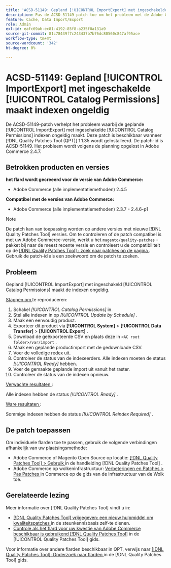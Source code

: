```yaml
---
title: 'ACSD-51149: Gepland [!UICONTROL ImportExport] met ingeschakelde [!UICONTROL Catalog Permissions] maakt indexen ongeldig'
description: Pas de ACSD-51149-patch toe om het probleem met de Adobe Commerce-prestaties op te lossen, waarbij de geplande [!UICONTROL ImportExport] met enabled [!UICONTROL Catalog Permissions] indexen ongeldig maakt.
feature: Cache, Data Import/Export
role: Admin
exl-id: eafc69ab-ec81-4192-85f8-a235f0a131a9
source-git-commit: 81c78439f7c243437b7b76dc80560c847af95ace
workflow-type: tm+mt
source-wordcount: '342'
ht-degree: 0%

---
```


# ACSD-51149: Gepland [!UICONTROL ImportExport] met ingeschakelde [!UICONTROL Catalog Permissions] maakt indexen ongeldig

De ACSD-51149-patch verhelpt het probleem waarbij de geplande [!UICONTROL ImportExport] met ingeschakelde [!UICONTROL Catalog Permissions] indexen ongeldig maakt. Deze patch is beschikbaar wanneer [!DNL Quality Patches Tool (QPT)] 1.1.35 wordt geïnstalleerd. De patch-id is ACSD-51149. Het probleem wordt volgens de planning opgelost in Adobe Commerce 2.4.7.

## Betrokken producten en versies

**het flard wordt gecreeerd voor de versie van Adobe Commerce:**

* Adobe Commerce (alle implementatiemethoden) 2.4.5

**Compatibel met de versies van Adobe Commerce:**

* Adobe Commerce (alle implementatiemethoden) 2.3.7 - 2.4.6-p1

>[!NOTE]
>
>De patch kan van toepassing worden op andere versies met nieuwe [!DNL Quality Patches Tool] versies. Om te controleren of de patch compatibel is met uw Adobe Commerce-versie, werkt u het `magento/quality-patches` -pakket bij naar de meest recente versie en controleert u de compatibiliteit op de [[!DNL Quality Patches Tool] : zoek naar patches op de pagina ](https://experienceleague.adobe.com/tools/commerce-quality-patches/index.html?lang=nl-NL) . Gebruik de patch-id als een zoekwoord om de patch te zoeken.

## Probleem

Gepland [!UICONTROL ImportExport] met ingeschakeld [!UICONTROL Catalog Permissions] maakt de indexen ongeldig.

<u> Stappen om </u> te reproduceren:

1. Schakel *[!UICONTROL Catalog Permissions]* in.
1. Stel alle indexen in op *[!UICONTROL Update by Schedule]* .
1. Maak een eenvoudig product.
1. Exporteer dit product via **[!UICONTROL System]** > **[!UICONTROL Data Transfer]** > **[!UICONTROL Export]** .
1. Download de geëxporteerde CSV en plaats deze in `<AC root folder>/var/import` .
1. Maak een geplande productimport met de gedownloade CSV.
1. Voer de volledige redex uit.
1. Controleer de status van de indexeerders. Alle indexen moeten de status *[!UICONTROL Ready]* hebben.
1. Voer de gemaakte geplande import uit vanuit het raster.
1. Controleer de status van de indexen opnieuw.

<u> Verwachte resultaten </u>:

Alle indexen hebben de status *[!UICONTROL Ready]* .

<u> Ware resultaten </u>:

Sommige indexen hebben de status *[!UICONTROL Reindex Required]* .

## De patch toepassen

Om individuele flarden toe te passen, gebruik de volgende verbindingen afhankelijk van uw plaatsingsmethode:

* Adobe Commerce of Magento Open Source op locatie: [[!DNL Quality Patches Tool]  > Gebruik ](/help/tools/quality-patches-tool/usage.md) in de handleiding [!DNL Quality Patches Tool] .
* Adobe Commerce op wolkeninfrastructuur: [ Verbeteringen en Patches > Pas Patches ](https://experienceleague.adobe.com/docs/commerce-cloud-service/user-guide/develop/upgrade/apply-patches.html?lang=nl-NL) in Commerce op de gids van de Infrastructuur van de Wolk toe.

## Gerelateerde lezing

Meer informatie over [!DNL Quality Patches Tool] vindt u in:

* [[!DNL Quality Patches Tool]  vrijgegeven: een nieuw hulpmiddel om kwaliteitspatches ](https://experienceleague.adobe.com/nl/docs/commerce-knowledge-base/kb/announcements/commerce-announcements/magento-quality-patches-released-new-tool-to-self-serve-quality-patches) in de steunkennisbasis zelf-te dienen.
* [ Controle als het flard voor uw kwestie van Adobe Commerce beschikbaar is gebruikend  [!DNL Quality Patches Tool]](/help/tools/quality-patches-tool/patches-available-in-qpt/check-patch-for-magento-issue-with-magento-quality-patches.md) in de [!UICONTROL Quality Patches Tool] gids.


Voor informatie over andere flarden beschikbaar in QPT, verwijs naar [[!DNL Quality Patches Tool]: Onderzoek naar flarden ](https://experienceleague.adobe.com/tools/commerce-quality-patches/index.html?lang=nl-NL) in de [!DNL Quality Patches Tool] gids.
